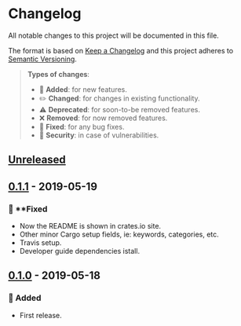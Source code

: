 # Changelog

All notable changes to this project will be documented in this file.

The format is based on [Keep a Changelog](http://keepachangelog.com/en/1.0.0/)
and this project adheres to [Semantic Versioning](http://semver.org/spec/v2.0.0.html).

> **Types of changes**:
>
> - 🎉 **Added**: for new features.
> - ✏️ **Changed**: for changes in existing functionality.
> - ⚠️ **Deprecated**: for soon-to-be removed features.
> - ❌ **Removed**: for now removed features.
> - 🐛 **Fixed**: for any bug fixes.
> - 👾 **Security**: in case of vulnerabilities.

## [Unreleased]

## [0.1.1] - 2019-05-19

### 🐛 **Fixed

- Now the README is shown in crates.io site.
- Other minor Cargo setup fields, ie: keywords, categories, etc.
- Travis setup.
- Developer guide dependencies istall.

## [0.1.0] - 2019-05-18

### 🎉 Added

- First release.

[unreleased]: https://github.com/jesusprubio/pwr/compare/0.1.1...HEAD
[0.1.1]: https://github.com/jesusprubio/pwr/compare/0.1.0...0.1.1
[0.1.0]: https://github.com/jesusprubio/pwr/compare/f855db0341fd9e60f30c507ea5ac92d139b5b7b3...0.1.0
